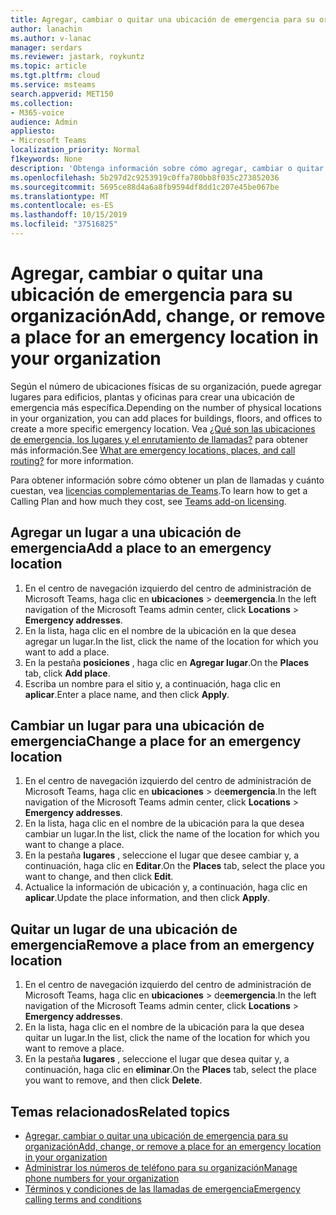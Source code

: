 ```yaml
---
title: Agregar, cambiar o quitar una ubicación de emergencia para su organización
author: lanachin
ms.author: v-lanac
manager: serdars
ms.reviewer: jastark, roykuntz
ms.topic: article
ms.tgt.pltfrm: cloud
ms.service: msteams
search.appverid: MET150
ms.collection:
- M365-voice
audience: Admin
appliesto:
- Microsoft Teams
localization_priority: Normal
f1keywords: None
description: 'Obtenga información sobre cómo agregar, cambiar o quitar un lugar para una ubicación de emergencia para su organización en el centro de administración de Microsoft Teams. '
ms.openlocfilehash: 5b297d2c9253919c0ffa780bb8f035c273852036
ms.sourcegitcommit: 5695ce88d4a6a8fb9594df8dd1c207e45be067be
ms.translationtype: MT
ms.contentlocale: es-ES
ms.lasthandoff: 10/15/2019
ms.locfileid: "37516825"
---
```

# <a name="add-change-or-remove-a-place-for-an-emergency-location-in-your-organization"></a><span data-ttu-id="0a2e4-103">Agregar, cambiar o quitar una ubicación de emergencia para su organización</span><span class="sxs-lookup"><span data-stu-id="0a2e4-103">Add, change, or remove a place for an emergency location in your organization</span></span>

<span data-ttu-id="0a2e4-104">Según el número de ubicaciones físicas de su organización, puede agregar lugares para edificios, plantas y oficinas para crear una ubicación de emergencia más específica.</span><span class="sxs-lookup"><span data-stu-id="0a2e4-104">Depending on the number of physical locations in your organization, you can add places for buildings, floors, and offices to create a more specific emergency location.</span></span> <span data-ttu-id="0a2e4-105">Vea [¿Qué son las ubicaciones de emergencia, los lugares y el enrutamiento de llamadas?](/microsoftteams/what-are-emergency-locations-addresses-and-call-routing) para obtener más información.</span><span class="sxs-lookup"><span data-stu-id="0a2e4-105">See [What are emergency locations, places, and call routing?](/microsoftteams/what-are-emergency-locations-addresses-and-call-routing) for more information.</span></span>
  
<span data-ttu-id="0a2e4-106">Para obtener información sobre cómo obtener un plan de llamadas y cuánto cuestan, vea [licencias complementarias de Teams](teams-add-on-licensing/microsoft-teams-add-on-licensing.md).</span><span class="sxs-lookup"><span data-stu-id="0a2e4-106">To learn how to get a Calling Plan and how much they cost, see [Teams add-on licensing](teams-add-on-licensing/microsoft-teams-add-on-licensing.md).</span></span>
  
## <a name="add-a-place-to-an-emergency-location"></a><span data-ttu-id="0a2e4-107">Agregar un lugar a una ubicación de emergencia</span><span class="sxs-lookup"><span data-stu-id="0a2e4-107">Add a place to an emergency location</span></span>

1. <span data-ttu-id="0a2e4-108">En el centro de navegación izquierdo del centro de administración de Microsoft Teams, haga clic en **ubicaciones** > de**emergencia**.</span><span class="sxs-lookup"><span data-stu-id="0a2e4-108">In the left navigation of the Microsoft Teams admin center, click **Locations** > **Emergency addresses**.</span></span>
2. <span data-ttu-id="0a2e4-109">En la lista, haga clic en el nombre de la ubicación en la que desea agregar un lugar.</span><span class="sxs-lookup"><span data-stu-id="0a2e4-109">In the list, click the name of the location for which you want to add a place.</span></span>
3. <span data-ttu-id="0a2e4-110">En la pestaña **posiciones** , haga clic en **Agregar lugar**.</span><span class="sxs-lookup"><span data-stu-id="0a2e4-110">On the **Places** tab, click **Add place**.</span></span>
4. <span data-ttu-id="0a2e4-111">Escriba un nombre para el sitio y, a continuación, haga clic en **aplicar**.</span><span class="sxs-lookup"><span data-stu-id="0a2e4-111">Enter a place name, and then click **Apply**.</span></span>
    
## <a name="change-a-place-for-an-emergency-location"></a><span data-ttu-id="0a2e4-112">Cambiar un lugar para una ubicación de emergencia</span><span class="sxs-lookup"><span data-stu-id="0a2e4-112">Change a place for an emergency location</span></span>

1. <span data-ttu-id="0a2e4-113">En el centro de navegación izquierdo del centro de administración de Microsoft Teams, haga clic en **ubicaciones** > de**emergencia**.</span><span class="sxs-lookup"><span data-stu-id="0a2e4-113">In the left navigation of the Microsoft Teams admin center, click **Locations** > **Emergency addresses**.</span></span>
2. <span data-ttu-id="0a2e4-114">En la lista, haga clic en el nombre de la ubicación para la que desea cambiar un lugar.</span><span class="sxs-lookup"><span data-stu-id="0a2e4-114">In the list, click the name of the location for which you want to change a place.</span></span>
3. <span data-ttu-id="0a2e4-115">En la pestaña **lugares** , seleccione el lugar que desee cambiar y, a continuación, haga clic en **Editar**.</span><span class="sxs-lookup"><span data-stu-id="0a2e4-115">On the **Places** tab, select the place you want to change, and then click **Edit**.</span></span>
4. <span data-ttu-id="0a2e4-116">Actualice la información de ubicación y, a continuación, haga clic en **aplicar**.</span><span class="sxs-lookup"><span data-stu-id="0a2e4-116">Update the place information, and then click **Apply**.</span></span>
    
## <a name="remove-a-place-from-an-emergency-location"></a><span data-ttu-id="0a2e4-117">Quitar un lugar de una ubicación de emergencia</span><span class="sxs-lookup"><span data-stu-id="0a2e4-117">Remove a place from an emergency location</span></span>

1. <span data-ttu-id="0a2e4-118">En el centro de navegación izquierdo del centro de administración de Microsoft Teams, haga clic en **ubicaciones** > de**emergencia**.</span><span class="sxs-lookup"><span data-stu-id="0a2e4-118">In the left navigation of the Microsoft Teams admin center, click **Locations** > **Emergency addresses**.</span></span>
2. <span data-ttu-id="0a2e4-119">En la lista, haga clic en el nombre de la ubicación para la que desea quitar un lugar.</span><span class="sxs-lookup"><span data-stu-id="0a2e4-119">In the list, click the name of the location for which you want to remove a place.</span></span>
3. <span data-ttu-id="0a2e4-120">En la pestaña **lugares** , seleccione el lugar que desea quitar y, a continuación, haga clic en **eliminar**.</span><span class="sxs-lookup"><span data-stu-id="0a2e4-120">On the **Places** tab, select the place you want to remove, and then click **Delete**.</span></span>
    
## <a name="related-topics"></a><span data-ttu-id="0a2e4-121">Temas relacionados</span><span class="sxs-lookup"><span data-stu-id="0a2e4-121">Related topics</span></span>

- [<span data-ttu-id="0a2e4-122">Agregar, cambiar o quitar una ubicación de emergencia para su organización</span><span class="sxs-lookup"><span data-stu-id="0a2e4-122">Add, change, or remove a place for an emergency location in your organization</span></span>](add-change-remove-emergency-place-organization.md)
- [<span data-ttu-id="0a2e4-123">Administrar los números de teléfono para su organización</span><span class="sxs-lookup"><span data-stu-id="0a2e4-123">Manage phone numbers for your organization</span></span>](/microsoftteams/manage-phone-numbers-for-your-organization)
- [<span data-ttu-id="0a2e4-124">Términos y condiciones de las llamadas de emergencia</span><span class="sxs-lookup"><span data-stu-id="0a2e4-124">Emergency calling terms and conditions</span></span>](/microsoftteams/emergency-calling-terms-and-conditions)
